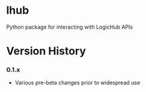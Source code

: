# lhub
Python package for interacting with LogicHub APIs

# Version History
### 0.1.x
* Various pre-beta changes prior to widespread use

